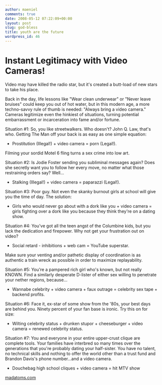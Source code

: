 ```yaml
---
author: maeniel
comments: true
date: 2008-05-12 07:22:09+00:00
layout: post
slug: god-bless
title: youth are the future
wordpress_id: 46
---
```


# Instant Legitimacy with Video Cameras!


Video may have killed the radio star, but it's created a butt-load of new stars to take his place. 

Back in the day, life lessons like "Wear clean underwear" or "Never leave bruises" could keep you out of hot water, but in this modern age, a more techno-savvy rule of thumb is needed: "Always bring a video camera." Cameras legitimize even the hinkiest of situations, turning potential embarrassment or incarceration into fame and/or fortune.

Situation #1: So, you like streetwalkers. Who doesn't? John Q. Law, that's who. Getting The Man off your back is as easy as one simple equation:

* Prostitution (Illegal!) + video camera = porn (Legal!).

Filming your sordid Motel 6 fling turns a sex crime into low art.

Situation #2: Is Jodie Foster sending you subliminal messages again? Does she secretly want you to follow her every move, no matter what those restraining orders say? Well...

* Stalking (Illegal!) + video camera = paparazzi (Legal!).

Situation #3: Poor guy. Not even the skanky burnout girls at school will give you the time of day. The solution:

* Girls who would never go about with a dork like you + video camera = girls fighting over a dork like you because they think they're on a dating show.

Situation #4: You've got all the teen angst of the Columbine kids, but you lack the dedication and firepower. Why not get your frustration out on video?

* Social retard - inhibitions + web cam = YouTube superstar.

Make sure your venting and/or pathetic display of coordination is as authentic a train wreck as possible in order to maximize replayability.

Situation #5: You're a pampered rich girl who's known, but not really KNOWN. Find a similarly desperate D-lister of either sex willing to penetrate your nether regions, because...

* Wannabe celebrity + video camera + faux outrage = celebrity sex tape + backend profits.

Situation #6: Face it, ex-star of some show from the '80s, your best days are behind you. Ninety percent of your fan base is ironic. Try this on for size:

* Wilting celebrity status + drunken stupor + cheeseburger + video camera = renewed celebrity status.

Situation #7: You and everyone in your entire upper-crust clique are complete tools. Your families have interbred so many times over the generations that you're probably dating your half-sister. You have no talent, no technical skills and nothing to offer the world other than a trust fund and Brandon Davis's phone number...and a video camera.

* Douchebag high school cliques + video camera = hit MTV show

[madatoms.com](http://madatoms.com/)
